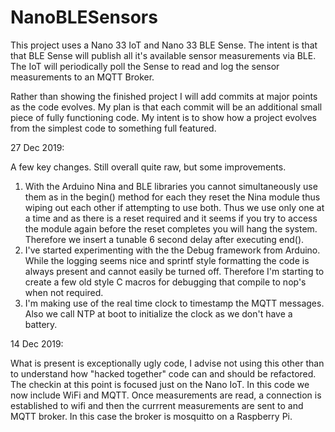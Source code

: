 # NanoBLESensors

This project uses a Nano 33 IoT and Nano 33 BLE Sense.  The intent is that that BLE Sense will publish all it's available
sensor measurements via BLE.  The IoT will periodically poll the Sense to read and log the sensor measurements to an MQTT
Broker.  

Rather than showing the finished project I will add commits at major points as the code evolves.  My plan is that each commit will
be an additional small piece of fully functioning code.  My intent is to show how a project evolves from the simplest code to something full featured.

27 Dec 2019:

A few key changes.  Still overall quite raw, but some improvements.

1. With the Arduino Nina and BLE libraries you cannot simultaneously use them as in the begin() 
method for each they reset the Nina module thus wiping out each other if attempting to use both. 
Thus we use only one at a time and as there is a reset required and it seems if you try to access
the module again before the reset completes you will hang the system.  Therefore we insert a tunable
6 second delay after executing end().
2. I've started experimenting with the the Debug framework from Arduino.  While the logging seems nice
and sprintf style formatting the code is always present and cannot easily be turned off.  Therefore I'm
starting to create a few old style C macros for debugging that compile to nop's when not required.
3. I'm making use of the real time clock to timestamp the MQTT messages.  Also we call NTP at boot to
initialize the clock as we don't have a battery.

14 Dec 2019:

What is present is exceptionally ugly code, I advise not using this other than to
understand how "hacked together" code can and should be refactored.  The checkin at
this point is focused just on the Nano IoT.  In this code we now include WiFi and MQTT.
Once measurements are read, a connection is established to wifi and then the currrent
measurements are sent to and MQTT broker.  In this case the broker is mosquitto on
a Raspberry Pi.
